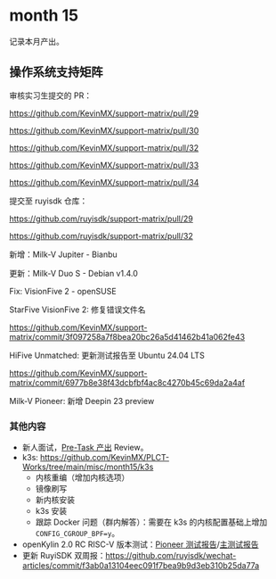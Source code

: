 # month 15

记录本月产出。

## 操作系统支持矩阵

审核实习生提交的 PR：

https://github.com/KevinMX/support-matrix/pull/29

https://github.com/KevinMX/support-matrix/pull/30

https://github.com/KevinMX/support-matrix/pull/32

https://github.com/KevinMX/support-matrix/pull/33

https://github.com/KevinMX/support-matrix/pull/34

提交至 ruyisdk 仓库：

https://github.com/ruyisdk/support-matrix/pull/29

https://github.com/ruyisdk/support-matrix/pull/32

新增：Milk-V Jupiter - Bianbu

更新：Milk-V Duo S - Debian v1.4.0

Fix: VisionFive 2 - openSUSE

StarFive VisionFive 2: 修复错误文件名

https://github.com/KevinMX/support-matrix/commit/3f097258a7f8bea20bc26a5d41462b41a062fe43

HiFive Unmatched: 更新测试报告至 Ubuntu 24.04 LTS

https://github.com/KevinMX/support-matrix/commit/6977b8e38f43dcbfbf4ac8c4270b45c69da2a4af

Milk-V Pioneer: 新增 Deepin 23 preview

### 其他内容

- 新人面试，[Pre-Task 产出](https://github.com/255doesnotexist/boardtest/tree/main) Review。
- k3s: https://github.com/KevinMX/PLCT-Works/tree/main/misc/month15/k3s
    - 内核重编（增加内核选项）
    - 镜像刷写
    - 新内核安装
    - k3s 安装
    - 跟踪 Docker 问题（群内解答）：需要在 k3s 的内核配置基础上增加 `CONFIG_CGROUP_BPF=y`。
- openKylin 2.0 RC RISC-V 版本测试：[Pioneer 测试报告](https://gitee.com/yunxiangluo/openKylin-RISC-V-2.0-RC-Testing/pulls/4)/[主测试报告](https://gitee.com/yunxiangluo/openKylin-RISC-V-2.0-RC-Testing/pulls/5)
- 更新 RuyiSDK 双周报：https://github.com/ruyisdk/wechat-articles/commit/f3ab0a13104eec091f7bea9b9d3eb310b25da77a